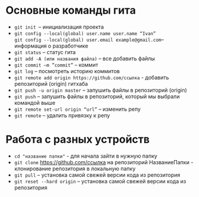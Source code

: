 # Основные команды гита
- `git init `– инициализация проекта
- `git config --local(global) user.name user.name “Ivan”` <br>
   `git config --local(global) user.email example@gmail.com`– информация о разработчике
- `git status` – статус гита
- `git add -A (или названия файла)` – все добавить файлы
- `git commit –m ”commit”` – коммит
- `git log` – посмотреть историю коммитов
- `git remote add origin https://github.com/ссылка` - добавить репозиторий (origin) гитхаба
- `git push -u origin master` – запушить файлы в репозиторий (origin)
- `git push` – запушить файлы в репозиторий, который мы выбрали командой выше
- `git remote set-url origin “url”` – изменить репу
- `git remote` – удалить привязку к репу

# Работа с разных устройств
- `cd "название папки"` - для начала зайти в нужную папку
- `git clone` https://github.com/ссылка на репозиторий НазваниеПапки - клонирование репозитория в локальную папку
- `git pull` – установка самой свежей версии кода из репозитория
- `git reset --hard origin` – установка самой свежей версии кода из репозитория